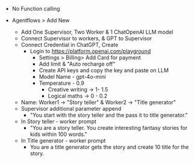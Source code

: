 - No Function calling

- Agentflows > Add New
    - Add One Supervisor, Two Worker & 1 ChatOpenAI LLM model
    - Connect Supervisor to workers, & GPT to Supervisor
    - Connect Credential in ChatGPT, Create 
        - Login to https://platform.openai.com/playground
            - Settings > Billing> Add Card for payment
            - Add limit & "Auto recharge off"
            - Create API keys and copy the key and paste on LLM
            - Model Name - gpt-4o-mini
            - Temperature - 0.9
                - Creative writing -> 1- 1.5
                - Logical maths -> 0 - 0.2
    - Name: Worker1 -> "Story teller" & Worker2 -> "Title generator"
    - Supervisor additional parameter append
        - "You start with the story teller and the pass it to title generator."
    - In Story teller - worker prompt
        - "You are a story teller. You create interesting fantasy stories for kids within 100 words."
    - In Title generator - worker prompt
        - You are a title generator gets the story and create 10 title for the story.